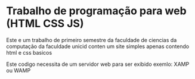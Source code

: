 # Trabalho de programação para web (HTML CSS JS)

Este e um trabalho de primeiro semestre da faculdade  de ciencias da computação 
da faculdade unicid 
conten um site simples apenas contendo html e css basicos 

Este codigo necessita de um servidor web para ser exibido 
exemlo: XAMP ou WAMP
